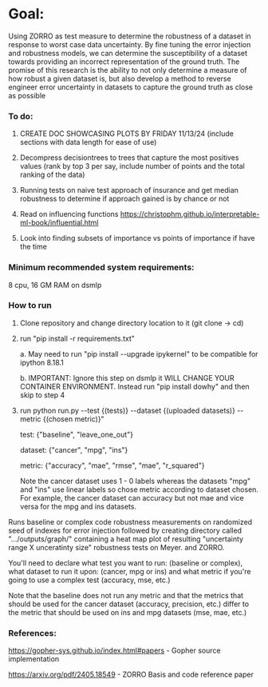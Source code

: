 # Goal:
Using ZORRO as test measure to determine the robustness of a dataset in response to worst case data uncertainty. By fine tuning the error injection and robustness models, we can determine the susceptibility of a dataset towards providing an incorrect representation of the ground truth. The promise of this research is the ability to not only determine a measure of how robust a given dataset is, but also develop a method to reverse engineer error uncertainty in datasets to capture the ground truth as close as possible


### To do:

1. CREATE DOC SHOWCASING PLOTS BY FRIDAY 11/13/24 (include sections with data length for ease of use)

2. Decompress decisiontrees to trees that capture the most positives values (rank by top 3 per say, include number of points and the total ranking of the data)

3. Running tests on naive test approach of insurance and get median robustness to determine if approach gained is by chance or not

4. Read on influencing functions https://christophm.github.io/interpretable-ml-book/influential.html

5. Look into finding subsets of importance vs points of importance if have the time



### Minimum recommended system requirements: 
8 cpu, 16 GM RAM on dsmlp

### How to run 
1. Clone repository and change directory location to it (git clone -> cd)
   
2. run "pip install -r requirements.txt"

   a. May need to run "pip install --upgrade ipykernel" to be compatible for ipython 8.18.1

   b. IMPORTANT: Ignore this step on dsmlp it WILL CHANGE YOUR CONTAINER ENVIRONMENT. Instead run "pip install dowhy" and then skip to step 4
   
3. run  python run.py --test {(tests)} --dataset {(uploaded datasets)} --metric {(chosen metric)}"
   

      test: {"baseline", "leave_one_out"}

      dataset: {"cancer", "mpg", "ins"}

      metric: {"accuracy", "mae", "rmse", "mae", "r_squared"}

   Note the cancer dataset uses 1 - 0 labels whereas the datasets "mpg" and "ins" use linear labels so chose metric according to dataset chosen. For example,
   the cancer dataset can accuracy but not mae and vice versa for the mpg and ins datasets.

Runs baseline or complex code robustness measurements on randomized seed of indexes for error injection followed by creating directory called ".../outputs/graph/" containing a heat map plot of resulting "uncertainty range X unceratinty size" robustness tests on Meyer. and ZORRO.

You'll need to declare what test you want to run: (baseline or complex), what dataset to run it upon: (cancer, mpg or ins) and what metric if you're going to use a complex test (accuracy, mse, etc.)

Note that the baseline does not run any metric and that the metrics that should be used for the cancer dataset (accuracy, precision, etc.) differ to the metric that should be used on ins and mpg datasets (mse, mae, etc.)


### References:
https://gopher-sys.github.io/index.html#papers - Gopher source implementation

https://arxiv.org/pdf/2405.18549 - ZORRO Basis and code reference paper




